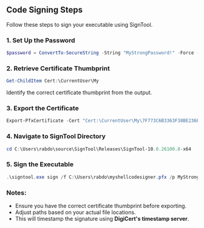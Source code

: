 ## Code Signing Steps

Follow these steps to sign your executable using SignTool.

### 1. Set Up the Password
```powershell
$password = ConvertTo-SecureString -String "MyStrongPassword!" -Force -AsPlainText
```

### 2. Retrieve Certificate Thumbprint
```powershell
Get-ChildItem Cert:\CurrentUser\My
```
Identify the correct certificate thumbprint from the output.

### 3. Export the Certificate
```powershell
Export-PfxCertificate -Cert "Cert:\CurrentUser\My\7F773C6B3363F38BE236E8283B46A02453E97F12" -FilePath C:\Users\rabdo\myshellcodesigner.pfx -Password $password
```

### 4. Navigate to SignTool Directory
```powershell
cd C:\Users\rabdo\source\SignTool\Releases\SignTool-10.0.26100.8-x64
```

### 5. Sign the Executable
```powershell
.\signtool.exe sign /f C:\Users\rabdo\myshellcodesigner.pfx /p MyStrongPassword! /fd SHA256 /tr http://timestamp.digicert.com /td SHA256 C:\Users\rabdo\source\malware_x64.exe
```

### Notes:
- Ensure you have the correct certificate thumbprint before exporting.
- Adjust paths based on your actual file locations.
- This will timestamp the signature using **DigiCert's timestamp server**.

